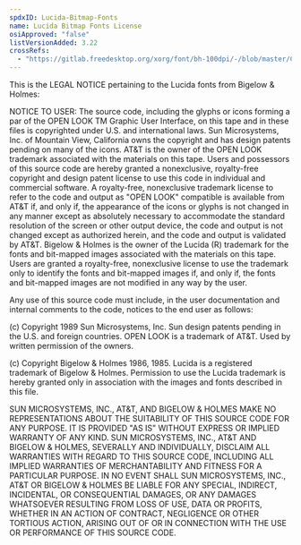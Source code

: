 ```yaml
---
spdxID: Lucida-Bitmap-Fonts
name: Lucida Bitmap Fonts License
osiApproved: "false"
listVersionAdded: 3.22
crossRefs: 
  - "https://gitlab.freedesktop.org/xorg/font/bh-100dpi/-/blob/master/COPYING?ref_type=heads"
---
```


This is the LEGAL NOTICE pertaining to the Lucida fonts from Bigelow & Holmes:

NOTICE TO USER: The source code, including the glyphs or icons forming a par of the OPEN LOOK TM Graphic User Interface, on this tape and in these files is copyrighted under U.S. and international laws. Sun Microsystems, Inc. of Mountain View, California owns the copyright and has design patents pending on many of the icons. AT&T is the owner of the OPEN LOOK trademark associated with the materials on this tape. Users and possessors of this source code are hereby granted a nonexclusive, royalty-free copyright and design patent license to use this code in individual and commercial software. A royalty-free, nonexclusive trademark license to refer to the code and output as "OPEN LOOK" compatible is available from AT&T if, and only if, the appearance of the icons or glyphs is not changed in any manner except as absolutely necessary to accommodate the standard resolution of the screen or other output device, the code and output is not changed except as authorized herein, and the code and output is validated by AT&T. Bigelow & Holmes is the owner of the Lucida (R) trademark for the fonts and bit-mapped images associated with the materials on this tape. Users are granted a royalty-free, nonexclusive license to use the trademark only to identify the fonts and bit-mapped images if, and only if, the fonts and bit-mapped images are not modified in any way by the user.

Any use of this source code must include, in the user documentation and internal comments to the code, notices to the end user as follows:

(c) Copyright 1989 Sun Microsystems, Inc. Sun design patents pending in the U.S. and foreign countries. OPEN LOOK is a trademark of AT&T. Used by written permission of the owners.

(c) Copyright Bigelow & Holmes 1986, 1985. Lucida is a registered trademark of Bigelow & Holmes. Permission to use the Lucida trademark is hereby granted only in association with the images and fonts described in this file.

SUN MICROSYSTEMS, INC., AT&T, AND BIGELOW & HOLMES MAKE NO REPRESENTATIONS ABOUT THE SUITABILITY OF THIS SOURCE CODE FOR ANY PURPOSE. IT IS PROVIDED "AS IS" WITHOUT EXPRESS OR IMPLIED WARRANTY OF ANY KIND. SUN MICROSYSTEMS, INC., AT&T AND BIGELOW & HOLMES, SEVERALLY AND INDIVIDUALLY, DISCLAIM ALL WARRANTIES WITH REGARD TO THIS SOURCE CODE, INCLUDING ALL IMPLIED WARRANTIES OF MERCHANTABILITY AND FITNESS FOR A PARTICULAR PURPOSE. IN NO EVENT SHALL SUN MICROSYSTEMS, INC., AT&T OR BIGELOW & HOLMES BE LIABLE FOR ANY SPECIAL, INDIRECT, INCIDENTAL, OR CONSEQUENTIAL DAMAGES, OR ANY DAMAGES WHATSOEVER RESULTING FROM LOSS OF USE, DATA OR PROFITS, WHETHER IN AN ACTION OF CONTRACT, NEGLIGENCE OR OTHER TORTIOUS ACTION, ARISING OUT OF OR IN CONNECTION WITH THE USE OR PERFORMANCE OF THIS SOURCE CODE.

